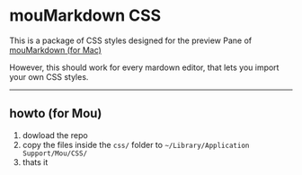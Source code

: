 # mouMarkdown CSS

This is a package of CSS styles designed for the preview Pane of  [mouMarkdown (for Mac)](http://mouapp.com)

However, this should work for every mardown editor, that lets you import your own CSS styles.

---

## howto (for Mou)

1. dowload the repo
2. copy the files inside the `css/` folder to `~/Library/Application Support/Mou/CSS/`
3. thats it